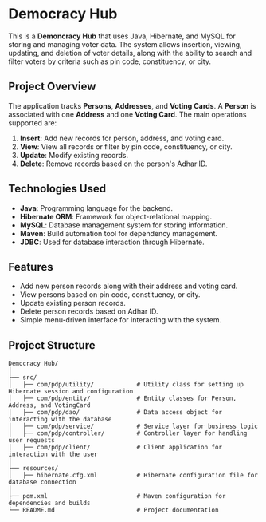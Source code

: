# Democracy Hub

This is a **Demoncracy Hub** that uses Java, Hibernate, and MySQL for storing and managing voter data. The system allows insertion, viewing, updating, and deletion of voter details, along with the ability to search and filter voters by criteria such as pin code, constituency, or city.

## Project Overview

The application tracks **Persons**, **Addresses**, and **Voting Cards**. A **Person** is associated with one **Address** and one **Voting Card**. The main operations supported are:

1. **Insert**: Add new records for person, address, and voting card.
2. **View**: View all records or filter by pin code, constituency, or city.
3. **Update**: Modify existing records.
4. **Delete**: Remove records based on the person's Adhar ID.

## Technologies Used

- **Java**: Programming language for the backend.
- **Hibernate ORM**: Framework for object-relational mapping.
- **MySQL**: Database management system for storing information.
- **Maven**: Build automation tool for dependency management.
- **JDBC**: Used for database interaction through Hibernate.

## Features

- Add new person records along with their address and voting card.
- View persons based on pin code, constituency, or city.
- Update existing person records.
- Delete person records based on Adhar ID.
- Simple menu-driven interface for interacting with the system.

## Project Structure

```plaintext
Democracy Hub/
│
├── src/
│   ├── com/pdp/utility/            # Utility class for setting up Hibernate session and configuration
│   ├── com/pdp/entity/             # Entity classes for Person, Address, and VotingCard
│   ├── com/pdp/dao/                # Data access object for interacting with the database
│   ├── com/pdp/service/            # Service layer for business logic
│   ├── com/pdp/controller/         # Controller layer for handling user requests
│   ├── com/pdp/client/             # Client application for interaction with the user
│
├── resources/
│   ├── hibernate.cfg.xml           # Hibernate configuration file for database connection
│
├── pom.xml                         # Maven configuration for dependencies and builds
└── README.md                       # Project documentation


